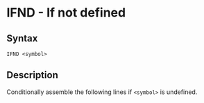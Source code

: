 # IFND - If not defined

## Syntax
```assembly
IFND <symbol>
```

## Description
Conditionally assemble the following lines if `<symbol>` is undefined.
